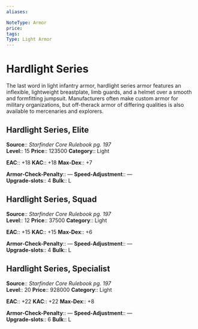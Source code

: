```yaml
---
aliases: 

NoteType: Armor
price: 
tags: 
Type: Light Armor
---
```


# Hardlight Series

The last word in light infantry armor, hardlight series armor features an inflexible, lightweight breastplate, limb guards, and a helmet over a smooth and formfitting jumpsuit. Manufacturers often make custom armor for military organizations, but off-therack armor of differing qualities is also available to mercenaries and explorers.  

## Hardlight Series, Elite

**Source**:: _Starfinder Core Rulebook pg. 197_  
**Level**:: 15
**Price**:: 123500 
**Category**:: Light  

**EAC**:: +18 
**KAC**:: +18 
**Max-Dex**:: +7  

**Armor-Check-Penalty**:: — 
**Speed-Adjustment**:: —  
**Upgrade-slots**:: 4 
**Bulk**:: L

## Hardlight Series, Squad

**Source**:: _Starfinder Core Rulebook pg. 197_  
**Level**:: 12
**Price**:: 37500 
**Category**:: Light  

**EAC**:: +15 
**KAC**:: +15 
**Max-Dex**:: +6  

**Armor-Check-Penalty**:: — 
**Speed-Adjustment**:: —  
**Upgrade-slots**:: 4 
**Bulk**:: L

## Hardlight Series, Specialist

**Source**:: _Starfinder Core Rulebook pg. 197_  
**Level**:: 20
**Price**:: 928000 
**Category**:: Light  

**EAC**:: +22 
**KAC**:: +22 
**Max-Dex**:: +8  

**Armor-Check-Penalty**:: — 
**Speed-Adjustment**:: —  
**Upgrade-slots**:: 6 
**Bulk**:: L
